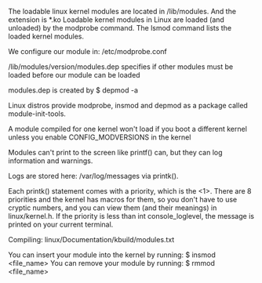 The loadable linux kernel modules are located in /lib/modules.
And the extension is *.ko
Loadable kernel modules in Linux are loaded (and unloaded) by the modprobe command.
The lsmod command lists the loaded kernel modules.

We configure our module in: 	/etc/modprobe.conf

/lib/modules/version/modules.dep specifies if other modules must be loaded before our module can be loaded

modules.dep is created by $ depmod -a

Linux distros provide modprobe, insmod and depmod as a package called module-init-tools.

A module compiled for one kernel won't load if you boot a different kernel unless you enable CONFIG_MODVERSIONS in the kernel

Modules can't print to the screen like printf() can, but they can log information and warnings.

Logs are stored here: /var/log/messages via printk().

Each printk() statement comes with a priority, which is the <1>.
There are 8 priorities and the kernel has macros for them, so you don't have to use cryptic numbers, 
and you can view them (and their meanings) in linux/kernel.h. 
If the priority is less than int console_loglevel, the message is printed on your current terminal.

Compiling:
 linux/Documentation/kbuild/modules.txt

You can insert your module into the kernel by running: $ insmod <file_name>
You can remove your module by running: $ rmmod <file_name>
